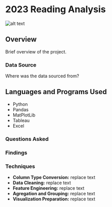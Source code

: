 # 2023 Reading Analysis
![alt text](image.jpg)

## Overview
Brief overview of the project.

### Data Source
Where was the data sourced from?

## Languages and Programs Used
- Python
- Pandas
- MatPlotLib
- Tableau
- Excel

### Questions Asked

### Findings

### Techniques
- **Column Type Conversion:** replace text
- **Data Cleaning:** replace text
- **Feature Engineering:** replace text
- **Agregation and Grouping:** replace text
- **Visualization Preparation:** replace text